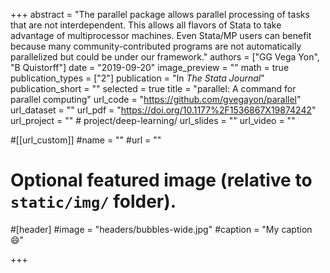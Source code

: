 +++
abstract = "The parallel package allows parallel processing of tasks that are not interdependent. This allows all flavors of Stata to take advantage of multiprocessor machines. Even Stata/MP users can benefit because many community-contributed programs are not automatically parallelized but could be under our framework."
authors = ["GG Vega Yon", "B Quistorff"]
date = "2019-09-20"
image_preview = ""
math = true
publication_types = ["2"]
publication = "In *The Stata Journal*"
publication_short = ""
selected = true
title = "parallel: A command for parallel computing"
url_code = "https://github.com/gvegayon/parallel"
url_dataset = ""
url_pdf = "https://doi.org/10.1177%2F1536867X19874242"
url_project = "" # project/deep-learning/
url_slides = ""
url_video = ""

#[[url_custom]]
#name = ""
#url = ""

# Optional featured image (relative to `static/img/` folder).
#[header]
#image = "headers/bubbles-wide.jpg"
#caption = "My caption :smile:"

+++
